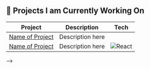 
<!-- # [![Greig Colliar | GitHub Banner](https://raw.githubusercontent.com/greigac/greigac/main/imgs/gclogo01.png)](https://www.linkedin.com/in/greigcolliar/) -->

<!-- <p align="center">
    <a href="https://greigac.github.io/">
        <img src="https://raw.githubusercontent.com/greigac/greigac/main/imgs/social/website1.png">
    </a>&nbsp;&nbsp;
    <a href="https://www.linkedin.com/in/greigcolliar/">
        <img src="https://raw.githubusercontent.com/greigac/greigac/main/imgs/social/linkedin1.png">
    </a>&nbsp;&nbsp;
    <a href="https://www.twitter.com/">
        <img src="https://raw.githubusercontent.com/greigac/greigac/main/imgs/social/twitter1.png">
    </a>&nbsp;&nbsp;
    <a href="https://www.hackerrank.com/">
        <img src="https://raw.githubusercontent.com/greigac/greigac/main/imgs/social/hackerrank1.png">
    </a>&nbsp;&nbsp;
    <a href="https://github.com/greigac/greigac/blob/main/cv/Greig-Colliar-Curriculum-Vitae.md">
        <img src="https://raw.githubusercontent.com/greigac/greigac/main/imgs/social/cv1.png">
    </a>
</p> -->
<!-->
<h2 align="left">
    🌱 Projects I am Currently Working On 
</h2>

<table align="center">
    <thead>
        <tr>
            <th>Project</th>
            <th>Description</th>
            <th>Tech</th>
        <tr>
    </thead>
    <tbody>
        <tr>
            <td>
                <a href="#">Name of Project</a>
            </td>
            <td>    
                Description here
            </td>
        <td>
        </td>
        </tr>
        <tr>
            <td>
                <a href="">Name of Project</a>
            </td>
            <td>
                Description here
            </td>
            <td>
                <img alt="React" src=""/>
            </td>
        </tr>
    </tbody>
</table>
-->
<!-- <h2 align="left">
    📝 Skillset
</h2> -->

<!-- <p align="center">
  <img alt="HTML5"  src="https://img.shields.io/badge/HTML5-E34F26?style=for-the-badge&logo=html5&logoColor=white"/>
  <img alt="CSS3"  src="https://img.shields.io/badge/CSS3-1572B6?style=for-the-badge&logo=css3&logoColor=white"/>
  <img alt="JavaScript"  src="https://img.shields.io/badge/JavaScript-323330?style=for-the-badge&logo=javascript logoColor=F7DF1E"/>
  <img alt="Python"  src="https://img.shields.io/badge/Python-3776AB?style=for-the-badge&logo=python&logoColor=white"/>
  <img alt="NodeJS"  src="https://img.shields.io/badge/Node.js-43853D?style=for-the-badge&logo=node.js&logoColor=white"/>
  <img alt="PHP"  src="https://img.shields.io/badge/PHP-777BB4?style=for-the-badge&logo=php&logoColor=white"/>
  <img alt="React" src="https://img.shields.io/badge/React-20232A?style=for-the-badge&logo=react&logoColor=61DAFB"/>
  <img alt="Tailwind css" src="https://img.shields.io/badge/Tailwind_CSS-38B2AC?style=for-the-badge&logo=tailwind-css&logoColor=white"/>
  <img alt="Bootstrap" src="https://img.shields.io/badge/Bootstrap-563D7C?style=for-the-badge&logo=bootstrap&logoColor=white"/>
  <img alt="MySQL"  src="https://img.shields.io/badge/MySQL-00000F?style=for-the-badge&logo=mysql&logoColor=white"/>
  <img alt="AWS"  src="https://img.shields.io/badge/Amazon_AWS-232F3E?style=for-the-badge&logo=amazon-aws&logoColor=white"/>
  <img alt="Github"  src="https://img.shields.io/badge/GitHub-100000?style=for-the-badge&logo=github&logoColor=white"/>
  <img alt="Photoshop"  src="https://aleen42.github.io/badges/src/photoshop.svg"/>
</p> -->

<!---
greigac/greigac is a ✨ special ✨ repository because its `README.md` (this file) appears on your GitHub profile.
You can click the Preview link to take a look at your changes.
--->
